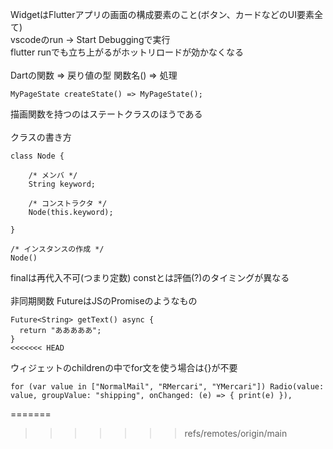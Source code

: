 WidgetはFlutterアプリの画面の構成要素のこと(ボタン、カードなどのUI要素全て)<br>
vscodeのrun -> Start Debuggingで実行<br>
flutter runでも立ち上がるがホットリロードが効かなくなる<br><br>
Dartの関数 => 戻り値の型 関数名() => 処理<br>
```
MyPageState createState() => MyPageState();
```
描画関数を持つのはステートクラスのほうである<br><br>
クラスの書き方<br>
```
class Node {

    /* メンバ */
    String keyword;

    /* コンストラクタ */
    Node(this.keyword);

}

/* インスタンスの作成 */
Node()
```

finalは再代入不可(つまり定数) constとは評価(?)のタイミングが異なる<br><br>
非同期関数 FutureはJSのPromiseのようなもの<br>
```
Future<String> getText() async {
  return "あああああ";
}
<<<<<<< HEAD
```

ウィジェットのchildrenの中でfor文を使う場合は{}が不要<br>
```
for (var value in ["NormalMail", "RMercari", "YMercari"]) Radio(value: value, groupValue: "shipping", onChanged: (e) => { print(e) }),
```
=======
>>>>>>> refs/remotes/origin/main
